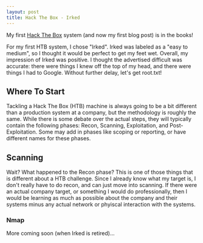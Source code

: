 ```yaml
---
layout: post
title: Hack The Box - Irked
---
```


My first [Hack The Box](https://www.hackthebox.eu/) system (and now my first blog post) is in the books!

For my first HTB system, I chose "Irked".  Irked was labeled as a "easy to medium", so I thought it would be perfect to get my feet wet.  Overall, my impression of Irked was positive.  I thought the advertised difficult was accurate: there were things I knew off the top of my head, and there were things I had to Google.  Without further delay, let's get root.txt!

## Where To Start
Tackling a Hack The Box (HTB) machine is always going to be a bit different than a production system at a company, but the methodology is roughly the same.  While there is some debate over the actual steps, they will typically contain the following phases: Recon, Scanning, Exploitation, and Post-Exploitation.  Some may add in phases like scoping or reporting, or have different names for these phases.  

## Scanning
Wait? What happened to the Recon phase?  This is one of those things that is different about a HTB challenge.  Since I already know what my target is, I don't really have to do recon, and can just move into scanning.  If there were an actual company target, or something I would do professionally, then I would be learning as much as possible about the company and their systems minus any actual network or phyiscal interaction with the systems.

### Nmap
More coming soon (when Irked is retired)...
